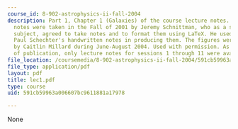 ```yaml
---
course_id: 8-902-astrophysics-ii-fall-2004
description: Part 1, Chapter 1 (Galaxies) of the course lecture notes. The lecture
  notes were taken in the Fall of 2001 by Jeremy Schnittman, who as a student in the
  subject, agreed to take notes and to format them using LaTeX. He used Professor
  Paul Schechter's handwritten notes in producing them. The figures were produced
  by Caitlin Millard during June-August 2004. Used with permission. As of the date
  of publication, only lecture notes for sessions 1 through 11 were available.
file_location: /coursemedia/8-902-astrophysics-ii-fall-2004/591cb59963a006607bc9611881a17978_lec1.pdf
file_type: application/pdf
layout: pdf
title: lec1.pdf
type: course
uid: 591cb59963a006607bc9611881a17978

---
```

None